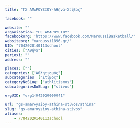 ```yaml
---
title: "ΓΣ ΑΜΑΡΟΥΣΙΟΥ-Αθήνα-Στίβος"

facebook: ""

website: ""
organisation: "ΓΣ ΑΜΑΡΟΥΣΙΟΥ"
facebookorg: "https://www.facebook.com/MaroussiBasketball/"
websiteorg: "maroussi1896.gr/"
UID: "7042020140113school"
cities: ["Αθήνα"]
perioxi: ""
address: ""

places: [""]
categories: ["Αθλητισμός"]
subcategories: ["Στίβος"]
categoryNoSLug: ["athlitismos"]
subcategoriesNoSLug: ["stivos"]

orgUID: "org14042020000041"

url: "gs-amaroysioy-athina-stivos/athina"
slug: "gs-amaroysioy-athina-stivos"
aliases:
    - /7042020140113school
---
```





